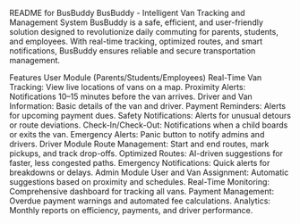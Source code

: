 README for BusBuddy
BusBuddy - Intelligent Van Tracking and Management System
BusBuddy is a safe, efficient, and user-friendly solution designed to revolutionize daily commuting for parents, students, and employees. With real-time tracking, optimized routes, and smart notifications, BusBuddy ensures reliable and secure transportation management.

Features
User Module (Parents/Students/Employees)
Real-Time Van Tracking: View live locations of vans on a map.
Proximity Alerts: Notifications 10–15 minutes before the van arrives.
Driver and Van Information: Basic details of the van and driver.
Payment Reminders: Alerts for upcoming payment dues.
Safety Notifications: Alerts for unusual detours or route deviations.
Check-In/Check-Out: Notifications when a child boards or exits the van.
Emergency Alerts: Panic button to notify admins and drivers.
Driver Module
Route Management: Start and end routes, mark pickups, and track drop-offs.
Optimized Routes: AI-driven suggestions for faster, less congested paths.
Emergency Notifications: Quick alerts for breakdowns or delays.
Admin Module
User and Van Assignment: Automatic suggestions based on proximity and schedules.
Real-Time Monitoring: Comprehensive dashboard for tracking all vans.
Payment Management: Overdue payment warnings and automated fee calculations.
Analytics: Monthly reports on efficiency, payments, and driver performance.

